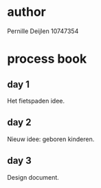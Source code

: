 # author

Pernille Deijlen
10747354

# process book

## day 1
Het fietspaden idee.

## day 2
Nieuw idee: geboren kinderen.

## day 3
Design document.